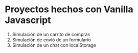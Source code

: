 # Proyectos hechos con Vanilla Javascript

1. Simulación de un carrito de compras
2. Simulación de envió de un formulario
4. Simulación de un chat con localStorage
